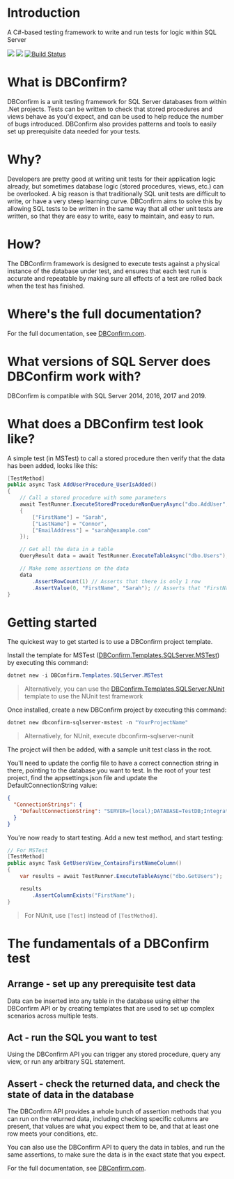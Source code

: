 # Introduction 
A C#-based testing framework to write and run tests for logic within SQL Server

[![](https://img.shields.io/nuget/v/DBConfirm.Core)](https://www.nuget.org/packages/DBConfirm.Core/)
[![](https://img.shields.io/nuget/dt/DBConfirm.Core)](https://www.nuget.org/packages/DBConfirm.Core/)
[![Build Status](https://dev.azure.com/bungalow64/Bungalow64.SqlTesting/_apis/build/status/Bungalow64.SqlTesting/Sprint-CI)](https://dev.azure.com/bungalow64/Bungalow64.SqlTesting/_build/latest?definitionId=1)

# What is DBConfirm?
DBConfirm is a unit testing framework for SQL Server databases from within .Net projects.  Tests can be written to check that stored procedures and views behave as you'd expect, and can be used to help reduce the number of bugs introduced.  DBConfirm also provides patterns and tools to easily set up prerequisite data needed for your tests.

# Why?
Developers are pretty good at writing unit tests for their application logic already, but sometimes database logic (stored procedures, views, etc.) can be overlooked.  A big reason is that traditionally SQL unit tests are difficult to write, or have a very steep learning curve.  DBConfirm aims to solve this by allowing SQL tests to be written in the same way that all other unit tests are written, so that they are easy to write, easy to maintain, and easy to run.

# How?
The DBConfirm framework is designed to execute tests against a physical instance of the database under test, and ensures that each test run is accurate and repeatable by making sure all effects of a test are rolled back when the test has finished.

# Where's the full documentation?

For the full documentation, see [DBConfirm.com](https://dbconfirm.com/).

# What versions of SQL Server does DBConfirm work with?
DBConfirm is compatible with SQL Server 2014, 2016, 2017 and 2019.

# What does a DBConfirm test look like?
A simple test (in MSTest) to call a stored procedure then verify that the data has been added, looks like this:

```csharp
[TestMethod]
public async Task AddUserProcedure_UserIsAdded()
{
    // Call a stored procedure with some parameters
    await TestRunner.ExecuteStoredProcedureNonQueryAsync("dbo.AddUser", new DataSetRow
    {
        ["FirstName"] = "Sarah",
        ["LastName"] = "Connor",
        ["EmailAddress"] = "sarah@example.com"
    });

    // Get all the data in a table
    QueryResult data = await TestRunner.ExecuteTableAsync("dbo.Users");

    // Make some assertions on the data
    data
        .AssertRowCount(1) // Asserts that there is only 1 row
        .AssertValue(0, "FirstName", "Sarah"); // Asserts that "FirstName" is "Sarah" in the first row
}
```

# Getting started

The quickest way to get started is to use a DBConfirm project template.

Install the template for MSTest ([DBConfirm.Templates.SQLServer.MSTest](https://www.nuget.org/packages/DBConfirm.Templates.SQLServer.MSTest/)) by executing this command:

```powershell
dotnet new -i DBConfirm.Templates.SQLServer.MSTest
```

> Alternatively, you can use the [DBConfirm.Templates.SQLServer.NUnit](https://www.nuget.org/packages/DBConfirm.Templates.SQLServer.NUnit/) template to use the NUnit test framework

Once installed, create a new DBConfirm project by executing this command:

```powershell
dotnet new dbconfirm-sqlserver-mstest -n "YourProjectName"
```

> Alternatively, for NUnit, execute dbconfirm-sqlserver-nunit

The project will then be added, with a sample unit test class in the root.

You'll need to update the config file to have a correct connection string in there, pointing to the database you want to test.  In the root of your test project, find the appsettings.json file and update the DefaultConnectionString value:

```json
{
  "ConnectionStrings": {
    "DefaultConnectionString": "SERVER=(local);DATABASE=TestDB;Integrated Security=true;Connection Timeout=30;"
  }
}
```

You're now ready to start testing.  Add a new test method, and start testing:

```csharp
// For MSTest
[TestMethod]
public async Task GetUsersView_ContainsFirstNameColumn()
{
    var results = await TestRunner.ExecuteTableAsync("dbo.GetUsers");

    results
        .AssertColumnExists("FirstName");
}
```

> For NUnit, use `[Test]` instead of `[TestMethod]`.

# The fundamentals of a DBConfirm test

## Arrange - set up any prerequisite test data

Data can be inserted into any table in the database using either the DBConfirm API or by creating templates that are used to set up complex scenarios across multiple tests.

## Act - run the SQL you want to test

Using the DBConfirm API you can trigger any stored procedure, query any view, or run any arbitrary SQL statement.

## Assert - check the returned data, and check the state of data in the database

The DBConfirm API provides a whole bunch of assertion methods that you can run on the returned data, including checking specific columns are present, that values are what you expect them to be, and that at least one row meets your conditions, etc.

You can also use the DBConfirm API to query the data in tables, and run the same assertions, to make sure the data is in the exact state that you expect.

For the full documentation, see [DBConfirm.com](https://dbconfirm.com/).